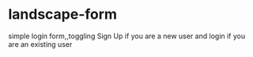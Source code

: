 # landscape-form
simple login form,,toggling Sign Up if you are a new user and login if you are an existing user
